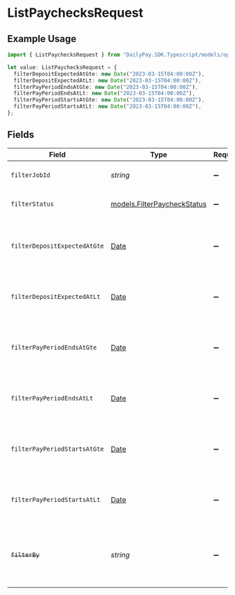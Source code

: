 # ListPaychecksRequest

## Example Usage

```typescript
import { ListPaychecksRequest } from "DailyPay.SDK.Typescript/models/operations";

let value: ListPaychecksRequest = {
  filterDepositExpectedAtGte: new Date("2023-03-15T04:00:00Z"),
  filterDepositExpectedAtLt: new Date("2023-03-15T04:00:00Z"),
  filterPayPeriodEndsAtGte: new Date("2023-03-15T04:00:00Z"),
  filterPayPeriodEndsAtLt: new Date("2023-03-15T04:00:00Z"),
  filterPayPeriodStartsAtGte: new Date("2023-03-15T04:00:00Z"),
  filterPayPeriodStartsAtLt: new Date("2023-03-15T04:00:00Z"),
};
```

## Fields

| Field                                                                                                                   | Type                                                                                                                    | Required                                                                                                                | Description                                                                                                             | Example                                                                                                                 |
| ----------------------------------------------------------------------------------------------------------------------- | ----------------------------------------------------------------------------------------------------------------------- | ----------------------------------------------------------------------------------------------------------------------- | ----------------------------------------------------------------------------------------------------------------------- | ----------------------------------------------------------------------------------------------------------------------- |
| `filterJobId`                                                                                                           | *string*                                                                                                                | :heavy_minus_sign:                                                                                                      | Limit the results to documents related to a specific job                                                                |                                                                                                                         |
| `filterStatus`                                                                                                          | [models.FilterPaycheckStatus](../../models/filterpaycheckstatus.md)                                                     | :heavy_minus_sign:                                                                                                      | Limit the results to paychecks with the specified status                                                                |                                                                                                                         |
| `filterDepositExpectedAtGte`                                                                                            | [Date](https://developer.mozilla.org/en-US/docs/Web/JavaScript/Reference/Global_Objects/Date)                           | :heavy_minus_sign:                                                                                                      | Limit the results to paychecks with deposit_expected_at greater than or equal to the specified date                     | 2023-03-15T04:00:00Z                                                                                                    |
| `filterDepositExpectedAtLt`                                                                                             | [Date](https://developer.mozilla.org/en-US/docs/Web/JavaScript/Reference/Global_Objects/Date)                           | :heavy_minus_sign:                                                                                                      | Limit the results to paychecks with deposit_expected_at less than the specified date                                    | 2023-03-15T04:00:00Z                                                                                                    |
| `filterPayPeriodEndsAtGte`                                                                                              | [Date](https://developer.mozilla.org/en-US/docs/Web/JavaScript/Reference/Global_Objects/Date)                           | :heavy_minus_sign:                                                                                                      | Limit the results to paychecks with pay_period_ends_at greater than or equal to the specified date                      | 2023-03-15T04:00:00Z                                                                                                    |
| `filterPayPeriodEndsAtLt`                                                                                               | [Date](https://developer.mozilla.org/en-US/docs/Web/JavaScript/Reference/Global_Objects/Date)                           | :heavy_minus_sign:                                                                                                      | Limit the results to paychecks with pay_period_ends_at less than the specified date                                     | 2023-03-15T04:00:00Z                                                                                                    |
| `filterPayPeriodStartsAtGte`                                                                                            | [Date](https://developer.mozilla.org/en-US/docs/Web/JavaScript/Reference/Global_Objects/Date)                           | :heavy_minus_sign:                                                                                                      | Limit the results to paychecks with pay_period_starts_at greater than or equal to the specified date                    | 2023-03-15T04:00:00Z                                                                                                    |
| `filterPayPeriodStartsAtLt`                                                                                             | [Date](https://developer.mozilla.org/en-US/docs/Web/JavaScript/Reference/Global_Objects/Date)                           | :heavy_minus_sign:                                                                                                      | Limit the results to paychecks with pay_period_starts_at less than the specified date                                   | 2023-03-15T04:00:00Z                                                                                                    |
| ~~`filterBy`~~                                                                                                          | *string*                                                                                                                | :heavy_minus_sign:                                                                                                      | : warning: ** DEPRECATED **: This will be removed in a future release, please migrate away from it as soon as possible. |                                                                                                                         |